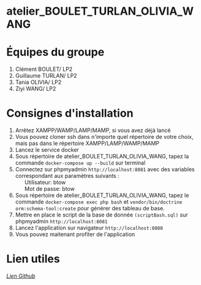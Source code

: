 # atelier_BOULET_TURLAN_OLIVIA_WANG

<h1>Équipes du groupe</h1>
<ol>
<li>Clément BOULET/ LP2</li>
<li>Guillaume TURLAN/ LP2</li>
<li>Tania OLIVIA/ LP2</li>
<li>Ziyi WANG/ LP2</li>
</ol>


<h1>Consignes d'installation</h1>

<ol>
  <li>Arrêtez XAMPP/WAMP/LAMP/MAMP, si vous avez déjà lancé</li>
  <li>Vous pouvez cloner ssh dans n'importe quel répertoire de votre choix, mais pas dans le répertoire XAMPP/LAMP/WAMP/MAMP</li>
  <li>Lancez le service docker</li>
  <li>Sous répertoire de atelier_BOULET_TURLAN_OLIVIA_WANG, tapez la commande <code>docker-compose up --build</code> sur terminal</li>
  
  <li>
    Connectez sur phpmyadmin <code>http://localhost:8081</code> avec des variables correspondant aux paramètres suivants :<br>
    <ul>Utilisateur: btow</ul>
    <ul>Mot de passe: btow</ul>
  </li>
  
  <li>Sous répertoire de atelier_BOULET_TURLAN_OLIVIA_WANG, tapez le commande <code>docker-compose exec php bash</code> et
  <code>vendor/bin/doctrine orm:schema-tool:create</code> pour générer des tableau de base.</li>

  <li>Mettre en place le script de la base de donnée <code>(scriptBash.sql)</code>
          sur phpmyadmin <code>http://localhost:8081</code></li>
  <li>Lancez l'application sur navigateur <code>http://localhost:8080</code></li>
  <li>Vous pouvez maitenant profiter de l'application</li>
</ol>

<h1>Lien utiles</h1>
<address>
    <a href="https://github.com/taniaolivia/atelier_BOULET_TURLAN_OLIVIA_WANG">Lien Github</a>
</address>


